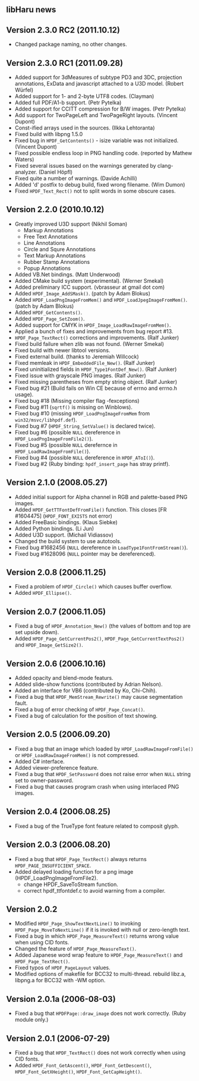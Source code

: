 libHaru news
-------------------------------------------------------------------------------

## Version 2.3.0 RC2 (2011.10.12)

- Changed package naming, no other changes.

## Version 2.3.0 RC1 (2011.09.28)

- Added support for 3dMeasures of subtype PD3 and 3DC, projection annotations, 
  ExData and javascript attached to a U3D model. (Robert Würfel)
- Added support for 1- and 2-byte UTF8 codes. (Clayman)
- Added full PDF/A1-b support. (Petr Pytelka)
- Added support for CCITT compression for B/W images. (Petr Pytelka)
- Add support for TwoPageLeft and TwoPageRight layouts. (Vincent Dupont)
- Const-ified arrays used in the sources. (Ilkka Lehtoranta)
- Fixed build with libpng 1.5.0
- Fixed bug in `HPDF_GetContents()` - isize variable was not initialized. 
  (Vincent Dupont)
- Fixed possible endless loop in PNG handling code.
  (reported by Mathew Waters)
- Fixed several issues based on the warnings generated by clang-analyzer.
  (Daniel Höpfl)
- Fixed quite a number of warnings. (Davide Achilli)
- Added 'd' postfix to debug build, fixed wrong filename. (Wim Dumon)
- Fixed `HPDF_Text_Rect()` not to split words in some obscure cases.

## Version 2.2.0 (2010.10.12)

- Greatly improved U3D support (Nikhil Soman)
    - Markup Annotations
    - Free Text Annotations
    - Line Annotations
    - Circle and Squre Annotations
    - Text Markup Annotations
    - Rubber Stamp Annotations
    - Popup Annotations	
- Added VB.Net bindings. (Matt Underwood) 
- Added CMake build system (experimental). (Werner Smekal) 
- Added preliminary ICC support. (vbrasseur at gmail dot com)
- Added `HPDF_Image_AddSMask()`. (patch by Adam Blokus)
- Added `HPDF_LoadPngImageFromMem()` and `HPDF_LoadJpegImageFromMem()`. 
  (patch by Adam Blokus)
- Added `HPDF_GetContents()`.
- Added `HPDF_Page_SetZoom()`.
- Added support for CMYK in `HPDF_Image_LoadRawImageFromMem()`.
- Applied a bunch of fixes and improvements from bug report #13.
- `HPDF_Page_TextRect()` corrections and improvements. (Ralf Junker)
- Fixed build failure when zlib was not found. (Werner Smekal)
- Fixed build with newer libtool versions.
- Fixed external build. (thanks to Jeremiah Willcock)
- Fixed memleak in `HPDF_EmbeddedFile_New()`. (Ralf Junker) 
- Fixed uninitialized fields in `HPDF_Type1FontDef_New()`. (Ralf Junker)
- Fixed issue with grayscale PNG images. (Ralf Junker)
- Fixed missing parentheses from empty string object. (Ralf Junker)
- Fixed bug #21 (Build fails on Win CE because of errno and errno.h usage).
- Fixed bug #18 (Missing compiler flag -fexceptions)
- Fixed bug #11 (`sqrtf()` is missing on Winblows).
- Fixed bug #10 (missing `HPDF_LoadPngImageFromMem` from `win32/msvc/libhpdf.def`).
- Fixed bug #7 (`HPDF_String_SetValue()` is declared twice).
- Fixed bug #6 (possible `NULL` dereference in `HPDF_LoadPngImageFromFile2()`).
- Fixed bug #5 (possible `NULL` derefernce in `HPDF_LoadRawImageFromFile()`).
- Fixed bug #4 (possible `NULL` dereference in `HPDF_AToI()`).
- Fixed bug #2 (Ruby binding: `hpdf_insert_page` has stray printf).

## Version 2.1.0 (2008.05.27)

- Added initial support for Alpha channel in RGB and palette-based PNG images.
- Added `HPDF_GetTTFontDefFromFile()` function. This closes [FR #1604475] (`HPDF_FONT_EXISTS` not error) 
- Added FreeBasic bindings. (Klaus Siebke)
- Added Python bindings. (Li Jun)
- Added U3D support. (Michail Vidiassov)
- Changed the build system to use autotools.
- Fixed bug #1682456 (`NULL` dereference in `LoadType1FontFromStream()`). 
- Fixed bug #1628096 (`NULL` pointer may be dereferenced).

## Version 2.0.8 (2006.11.25)

- Fixed a problem of `HPDF_Circle()` which causes buffer overflow. 
- Added `HPDF_Ellipse()`.

## Version 2.0.7 (2006.11.05)

- Fixed a bug of `HPDF_Annotation_New()` (the values of bottom and top are set 
  upside down).
- Added `HPDF_Page_GetCurrentPos2()`, `HPDF_Page_GetCurrentTextPos2()` and
  `HPDF_Image_GetSize2()`.

## Version 2.0.6 (2006.10.16)

- Added opacity and blend-mode featurs.
- Added slide-show functions (contributed by Adrian Nelson). 
- Added an interface for VB6 (contributed by Ko, Chi-Chih).
- Fixed a bug that `HPDF_MemStream_Rewrite()` may cause segmentation fault.
- Fixed a bug of error checking of `HPDF_Page_Concat()`.
- Fixed a bug of calculation for the position of text showing.

## Version 2.0.5 (2006.09.20)

- Fixed a bug that an image which loaded by `HPDF_LoadRawImageFromFile()` or 
  `HPDF_LoadRawImageFromMem()` is not compressed.
- Added C# interface.
- Added viewer-preference feature.
- Fixed a bug that `HPDF_SetPassword` does not raise error when `NULL` string set
  to owner-password.
- Fixed a bug that causes program crash when using interlaced PNG images.

## Version 2.0.4 (2006.08.25)

- Fixed a bug of the TrueType font feature related to composit glyph.

## Version 2.0.3 (2006.08.20)
- Fixed a bug that `HPDF_Page_TextRect()` always returns 
  `HPDF_PAGE_INSUFFICIENT_SPACE`.
- Added delayed loading function for a png image (HPDF_LoadPngImageFromFile2).
  * change HPDF_SaveToStream function.
  * correct hpdf_ttfontdef.c to avoid warning from a compiler.

## Version 2.0.2
- Modified `HPDF_Page_ShowTextNextLine()` to invoking `HPDF_Page_MoveToNextLine()`
  if it is invoked with null or zero-length text.
- Fixed a bug in which `HPDF_Page_MeasureText()` returns wrong value when using 
  CID fonts.
- Changed the feature of `HPDF_Page_MeasureText()`.
- Added Japanese word wrap feature to `HPDF_Page_MeasureText()` and 
  `HPDF_Page_TextRect()`.
- Fixed typos of `HPDF_PageLayout` values.
- Modified options of makefile for BCC32 to multi-thread.
  rebuild libz.a, libpng.a for BCC32 with -WM option.

## Version 2.0.1a (2006-08-03)
- Fixed a bug that `HPDFPage::draw_image` does not work correctly. (Ruby module 
  only.)

## Version 2.0.1 (2006-07-29)
- Fixed a bug that `HPDF_TextRect()` does not work correctly when using CID fonts.
- Added `HPDF_Font_GetAscent()`, `HPDF_Font_GetDescent()`, `HPDF_Font_GetXHeight()`,
  `HPDF_Font_GetCapHeight()`.

